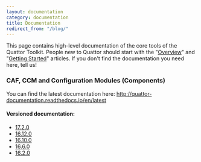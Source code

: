 ```yaml
---
layout: documentation
category: documentation
title: Documentation
redirect_from: "/blog/"
---
```


This page contains high-level documentation of the core tools of the Quattor Toolkit.
People new to Quattor should start with the "[Overview](/documentation/2012/06/19/documentation-overview.html)" and "[Getting Started](/documentation/2013/10/01/documentation-getting-started.html)" articles.
If you don't find the documentation you need here, tell us!

### CAF, CCM and Configuration Modules (Components)

You can find the latest documentation here: <http://quattor-documentation.readthedocs.io/en/latest>

#### Versioned documentation:

* [17.2.0](http://quattor-documentation.readthedocs.io/en/17.2.0/)
* [16.12.0](http://quattor-documentation.readthedocs.io/en/16.12.0/)
* [16.10.0](http://quattor-documentation.readthedocs.org/en/16.10.0/)
* [16.6.0](http://quattor-documentation.readthedocs.org/en/16.6.0/)
* [16.2.0](http://quattor-documentation.readthedocs.org/en/16.2.0/)
